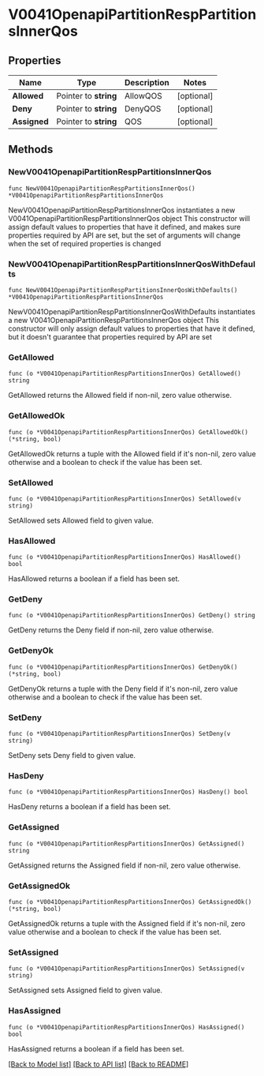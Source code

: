 # V0041OpenapiPartitionRespPartitionsInnerQos

## Properties

Name | Type | Description | Notes
------------ | ------------- | ------------- | -------------
**Allowed** | Pointer to **string** | AllowQOS | [optional] 
**Deny** | Pointer to **string** | DenyQOS | [optional] 
**Assigned** | Pointer to **string** | QOS | [optional] 

## Methods

### NewV0041OpenapiPartitionRespPartitionsInnerQos

`func NewV0041OpenapiPartitionRespPartitionsInnerQos() *V0041OpenapiPartitionRespPartitionsInnerQos`

NewV0041OpenapiPartitionRespPartitionsInnerQos instantiates a new V0041OpenapiPartitionRespPartitionsInnerQos object
This constructor will assign default values to properties that have it defined,
and makes sure properties required by API are set, but the set of arguments
will change when the set of required properties is changed

### NewV0041OpenapiPartitionRespPartitionsInnerQosWithDefaults

`func NewV0041OpenapiPartitionRespPartitionsInnerQosWithDefaults() *V0041OpenapiPartitionRespPartitionsInnerQos`

NewV0041OpenapiPartitionRespPartitionsInnerQosWithDefaults instantiates a new V0041OpenapiPartitionRespPartitionsInnerQos object
This constructor will only assign default values to properties that have it defined,
but it doesn't guarantee that properties required by API are set

### GetAllowed

`func (o *V0041OpenapiPartitionRespPartitionsInnerQos) GetAllowed() string`

GetAllowed returns the Allowed field if non-nil, zero value otherwise.

### GetAllowedOk

`func (o *V0041OpenapiPartitionRespPartitionsInnerQos) GetAllowedOk() (*string, bool)`

GetAllowedOk returns a tuple with the Allowed field if it's non-nil, zero value otherwise
and a boolean to check if the value has been set.

### SetAllowed

`func (o *V0041OpenapiPartitionRespPartitionsInnerQos) SetAllowed(v string)`

SetAllowed sets Allowed field to given value.

### HasAllowed

`func (o *V0041OpenapiPartitionRespPartitionsInnerQos) HasAllowed() bool`

HasAllowed returns a boolean if a field has been set.

### GetDeny

`func (o *V0041OpenapiPartitionRespPartitionsInnerQos) GetDeny() string`

GetDeny returns the Deny field if non-nil, zero value otherwise.

### GetDenyOk

`func (o *V0041OpenapiPartitionRespPartitionsInnerQos) GetDenyOk() (*string, bool)`

GetDenyOk returns a tuple with the Deny field if it's non-nil, zero value otherwise
and a boolean to check if the value has been set.

### SetDeny

`func (o *V0041OpenapiPartitionRespPartitionsInnerQos) SetDeny(v string)`

SetDeny sets Deny field to given value.

### HasDeny

`func (o *V0041OpenapiPartitionRespPartitionsInnerQos) HasDeny() bool`

HasDeny returns a boolean if a field has been set.

### GetAssigned

`func (o *V0041OpenapiPartitionRespPartitionsInnerQos) GetAssigned() string`

GetAssigned returns the Assigned field if non-nil, zero value otherwise.

### GetAssignedOk

`func (o *V0041OpenapiPartitionRespPartitionsInnerQos) GetAssignedOk() (*string, bool)`

GetAssignedOk returns a tuple with the Assigned field if it's non-nil, zero value otherwise
and a boolean to check if the value has been set.

### SetAssigned

`func (o *V0041OpenapiPartitionRespPartitionsInnerQos) SetAssigned(v string)`

SetAssigned sets Assigned field to given value.

### HasAssigned

`func (o *V0041OpenapiPartitionRespPartitionsInnerQos) HasAssigned() bool`

HasAssigned returns a boolean if a field has been set.


[[Back to Model list]](../README.md#documentation-for-models) [[Back to API list]](../README.md#documentation-for-api-endpoints) [[Back to README]](../README.md)


